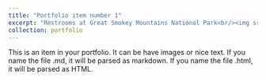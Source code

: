 ```yaml
---
title: "Portfolio item number 1"
excerpt: "Restrooms at Great Smokey Mountains National Park<br/><img src='/images/Lab05QGISFinalMap.pdf'>"
collection: portfolio
---
```


This is an item in your portfolio. It can be have images or nice text. If you name the file .md, it will be parsed as markdown. If you name the file .html, it will be parsed as HTML. 
